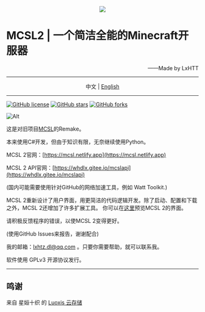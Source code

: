 <p align="center">
<img src="https://www.helloimg.com/images/2023/01/28/oRgCMu.png"/>
</p>

# MCSL2   |   一个简洁全能的Minecraft开服器

<p align="right">
——Made by LxHTT
</p>

___

<p align="center">
中文  |  <a href="https://github.com/LxHTT/MCSL2/blob/master/README_EN.md" target="_blank">English</a>
</p>

___
<a href="https://github.com/LxHTT/MCSL2/blob/master/LICENSE"><img alt="GitHub license" src="https://img.shields.io/github/license/LxHTT/MCSL2"></a>
<a href="https://github.com/LxHTT/MCSL2/stargazers"><img alt="GitHub stars" src="https://img.shields.io/github/stars/LxHTT/MCSL2"></a>
<a href="https://github.com/LxHTT/MCSL2/network"><img alt="GitHub forks" src="https://img.shields.io/github/forks/LxHTT/MCSL2"></a>

![Alt](https://repobeats.axiom.co/api/embed/869c25f269efec38ff69088fca0dc7aba2de63bf.svg "Repobeats analytics image")

这是对旧项目[MCSL](https://github.com/LxHTT/MCSL)的Remake。

本来使用C#开发，但由于知识有限，无奈继续使用Python。

MCSL 2官网：[https://mcsl.netlify.app](https://mcsl.netlify.app)

MCSL 2 API官网：[https://whdlx.gitee.io/mcslapi](https://whdlx.gitee.io/mcslapi)

(国内可能需要使用针对GitHub的网络加速工具，例如 Watt Toolkit.)

MCSL 2重新设计了用户界面，用更简洁的代码逻辑开发。除了启动、配置和下载之外，MCSL 2还增加了许多扩展工具。
你可以在[这里](https://mcsl.netlify.app/preview)预览MCSL 2的界面。

请积极反馈程序的错误，以使MCSL 2变得更好。

(使用GitHub Issues来报告，谢谢配合)

我的邮箱：lxhtz.dl@qq.com 。只要你需要帮助，就可以联系我。

软件使用 GPLv3 开源协议发行。
___
## 鸣谢

来自 星姮十织 的 [Luoxis 云存储](https://www.df100.ltd)
